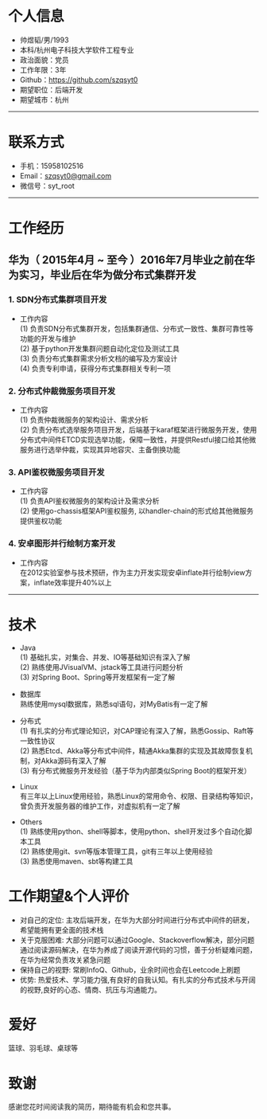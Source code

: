 # 个人信息

 - 帅煜韬/男/1993   
 - 本科/杭州电子科技大学软件工程专业  
 - 政治面貌：党员     
 - 工作年限：3年   
 - Github：https://github.com/szqsyt0   
 - 期望职位：后端开发  
 - 期望城市：杭州  

---

# 联系方式

- 手机：15958102516
- Email：szqsyt0@gmail.com
- 微信号：syt_root

---

# 工作经历

## 华为（ 2015年4月 ~ 至今 ）2016年7月毕业之前在华为实习，毕业后在华为做分布式集群开发

### 1. SDN分布式集群项目开发
- 工作内容          
(1) 负责SDN分布式集群开发，包括集群通信、分布式一致性、集群可靠性等功能的开发与维护  
(2) 基于python开发集群问题自动化定位及测试工具   
(3) 负责分布式集群需求分析文档的编写及方案设计    
(4) 负责专利申请，获得分布式集群相关专利一项

### 2. 分布式仲裁微服务项目开发
- 工作内容             
(1) 负责仲裁微服务的架构设计、需求分析  
(2) 负责分布式选举服务项目开发，后端基于karaf框架进行微服务开发，使用分布式中间件ETCD实现选举功能，保障一致性，并提供Restful接口给其他微服务进行选举仲裁，实现其异地容灾、主备倒换功能

### 3. API鉴权微服务项目开发     
- 工作内容   
(1) 负责API鉴权微服务的架构设计及需求分析   
(2) 使用go-chassis框架API鉴权服务, 以handler-chain的形式给其他微服务提供鉴权功能   

### 4. 安卓图形并行绘制方案开发
- 工作内容           
在2012实验室参与技术预研，作为主力开发实现安卓inflate并行绘制view方案，inflate效率提升40%以上

---

# 技术
- Java       
(1) 基础扎实，对集合、并发、IO等基础知识有深入了解            
(2) 熟练使用JVisualVM、jstack等工具进行问题分析   
(3) 对Spring Boot、Spring等开发框架有一定了解   

- 数据库   
熟练使用mysql数据库，熟悉sql语句，对MyBatis有一定了解   

- 分布式            
(1) 有扎实的分布式理论知识，对CAP理论有深入了解，熟悉Gossip、Raft等一致性协议       
(2) 熟悉Etcd、Akka等分布式中间件，精通Akka集群的实现及其故障恢复机制，对Akka源码有深入了解   
(3) 有分布式微服务开发经验（基于华为内部类似Spring Boot的框架开发）  

- Linux           
有三年以上Linux使用经验，熟悉Linux的常用命令、权限、目录结构等知识，曾负责开发服务器的维护工作，对虚拟机有一定了解

- Others         
(1) 熟练使用python、shell等脚本，使用python、shell开发过多个自动化脚本工具       
(2) 熟练使用git、svn等版本管理工具，git有三年以上使用经验         
(3) 熟悉使用maven、sbt等构建工具    

# 工作期望&个人评价
- 对自己的定位: 主攻后端开发，在华为大部分时间进行分布式中间件的研发，希望能拥有更全面的技术栈
- 关于克服困难: 大部分问题可以通过Google、Stackoverflow解决，部分问题通过阅读源码解决，在华为养成了阅读开源代码的习惯，善于分析疑难问题，在华为经常负责攻关紧急问题
- 保持自己的视野: 常刷InfoQ、Github，业余时间也会在Leetcode上刷题
- 优势: 热爱技术、学习能力强,有良好的自我认知。有扎实的分布式技术与开阔的视野,良好的心态、情商、抗压与沟通能力。

# 爱好
篮球、羽毛球、桌球等

# 致谢
感谢您花时间阅读我的简历，期待能有机会和您共事。

